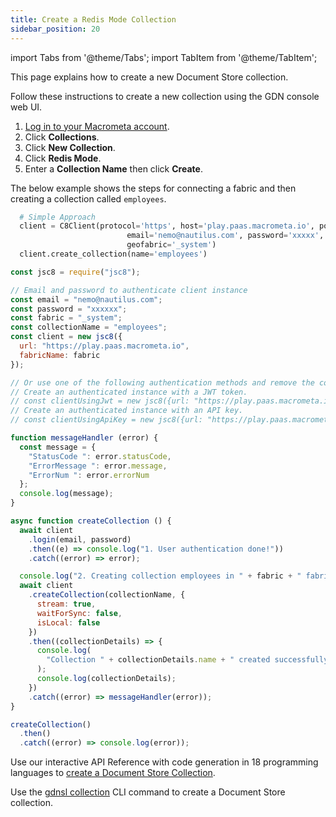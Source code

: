 ```yaml
---
title: Create a Redis Mode Collection
sidebar_position: 20
---
```


import Tabs from '@theme/Tabs';
import TabItem from '@theme/TabItem';

This page explains how to create a new Document Store collection.

<Tabs groupId="operating-systems">
<TabItem value="console" label="Web Console">

Follow these instructions to create a new collection using the GDN console web UI.

1. [Log in to your Macrometa account](https://auth-play.macrometa.io/).
2. Click **Collections**.
3. Click **New Collection**.
4. Click **Redis Mode**.
5. Enter a **Collection Name** then click **Create**.

</TabItem>
<TabItem value="py" label="Python SDK">

The below example shows the steps for connecting a fabric and then creating a collection called `employees`.

```py
  # Simple Approach
  client = C8Client(protocol='https', host='play.paas.macrometa.io', port=443,
                          email='nemo@nautilus.com', password='xxxxx',
                          geofabric='_system')
  client.create_collection(name='employees')
```

</TabItem>
<TabItem value="js" label="Javascript SDK">

```js
const jsc8 = require("jsc8");

// Email and password to authenticate client instance
const email = "nemo@nautilus.com";
const password = "xxxxxx";
const fabric = "_system";
const collectionName = "employees";
const client = new jsc8({
  url: "https://play.paas.macrometa.io",
  fabricName: fabric
});

// Or use one of the following authentication methods and remove the commenting.
// Create an authenticated instance with a JWT token.
// const clientUsingJwt = new jsc8({url: "https://play.paas.macrometa.io" , token: "XXXX" , fabricName: fabric});
// Create an authenticated instance with an API key.
// const clientUsingApiKey = new jsc8({url: "https://play.paas.macrometa.io" , apiKey: "XXXX" , fabricName: fabric });

function messageHandler (error) {
  const message = {
    "StatusCode ": error.statusCode,
    "ErrorMessage ": error.message,
    "ErrorNum ": error.errorNum
  };
  console.log(message);
}

async function createCollection () {
  await client
    .login(email, password)
    .then((e) => console.log("1. User authentication done!"))
    .catch((error) => error);

  console.log("2. Creating collection employees in " + fabric + " fabric");
  await client
    .createCollection(collectionName, {
      stream: true,
      waitForSync: false,
      isLocal: false
    })
    .then((collectionDetails) => {
      console.log(
        "Collection " + collectionDetails.name + " created successfully"
      );
      console.log(collectionDetails);
    })
    .catch((error) => messageHandler(error));
}

createCollection()
  .then()
  .catch((error) => console.log(error));
```

</TabItem>
<TabItem value="apo" label="REST API">

Use our interactive API Reference with code generation in 18 programming languages to [create a Document Store Collection](https://www.macrometa.com/docs/api#/operations/handleCommandPost:CreateCollection). 

</TabItem>
<TabItem value="cli" label="CLI">

Use the [gdnsl collection](../../cli/collections-cli) CLI command to create a Document Store collection.

</TabItem>
</Tabs>  
